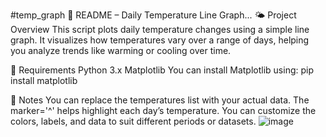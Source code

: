 #temp_graph
📘 README – Daily Temperature Line Graph...
🌤 Project Overview
This script plots daily temperature changes using a simple line graph. It visualizes how temperatures vary over a range of days, helping you analyze trends like warming or cooling over time.

🧰 Requirements
Python 3.x
Matplotlib
You can install Matplotlib using:
pip install matplotlib

📝 Notes
You can replace the temperatures list with your actual data.
The marker='^' helps highlight each day’s temperature.
You can customize the colors, labels, and data to suit different periods or datasets.
![image](https://github.com/user-attachments/assets/17c47274-af51-487e-9171-6432de6e6e2e)

